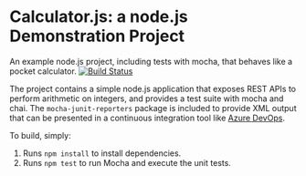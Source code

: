 Calculator.js: a node.js Demonstration Project
==============================================
An example node.js project, including tests with mocha, that behaves like
a pocket calculator.
[![Build Status](https://dev.azure.com/vbvazuredemo/Integrating%20External%20Source%20Control%20with%20Azure%20Pipelines/_apis/build/status/01-vbv.calculator?branchName=master)](https://dev.azure.com/vbvazuredemo/Integrating%20External%20Source%20Control%20with%20Azure%20Pipelines/_build/latest?definitionId=51&branchName=master)

The project contains a simple node.js application that exposes REST APIs
to perform arithmetic on integers, and provides a test suite with mocha
and chai.  The `mocha-junit-reporters` package is included to provide XML
output that can be presented in a continuous integration tool like
[Azure DevOps](https://azure.com/devops).

To build, simply:

1. Runs `npm install` to install dependencies.
2. Runs `npm test` to run Mocha and execute the unit tests.

